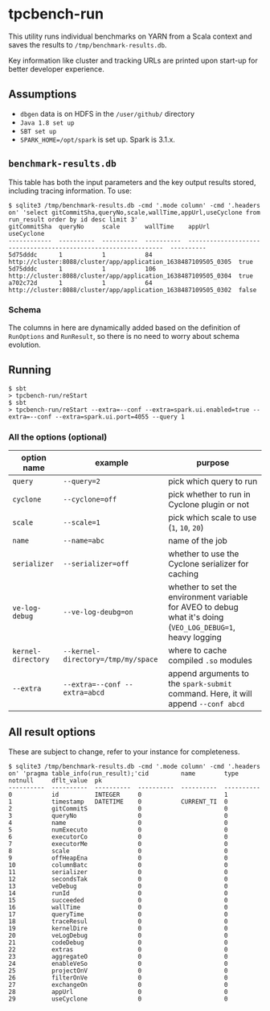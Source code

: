 # tpcbench-run

This utility runs individual benchmarks on YARN from a Scala context and saves the results
to `/tmp/benchmark-results.db`.

Key information like cluster and tracking URLs are printed upon start-up for better developer experience.

## Assumptions

- `dbgen` data is on HDFS in the `/user/github/` directory
- `Java 1.8 set up`
- `SBT set up`
- `SPARK_HOME=/opt/spark` is set up. Spark is 3.1.x.

## `benchmark-results.db`

This table has both the input parameters and the key output results stored, including tracing information. To use:

```
$ sqlite3 /tmp/benchmark-results.db -cmd '.mode column' -cmd '.headers on' 'select gitCommitSha,queryNo,scale,wallTime,appUrl,useCyclone from run_result order by id desc limit 3'
gitCommitSha  queryNo     scale       wallTime    appUrl                                                           useCyclone
------------  ----------  ----------  ----------  ---------------------------------------------------------------  ----------
5d75dddc      1           1           84          http://cluster:8088/cluster/app/application_1638487109505_0305  true      
5d75dddc      1           1           106         http://cluster:8088/cluster/app/application_1638487109505_0304  true      
a702c72d      1           1           64          http://cluster:8088/cluster/app/application_1638487109505_0302  false     
```

### Schema

The columns in here are dynamically added based on the definition of `RunOptions` and `RunResult`, so there is no need
to worry about schema evolution.

## Running

```
$ sbt
> tpcbench-run/reStart
$ sbt
> tpcbench-run/reStart --extra=--conf --extra=spark.ui.enabled=true --extra=--conf --extra=spark.ui.port=4055 --query 1
```

### All the options (optional)

| option name        | example                            | purpose                                                                                                     |
|--------------------|------------------------------------|-------------------------------------------------------------------------------------------------------------|
| `query`            | `--query=2`                        | pick which query to run                                                                                     |
| `cyclone`          | `--cyclone=off`                    | pick whether to run in Cyclone plugin or not                                                                |
| `scale`            | `--scale=1`                        | pick which scale to use (`1`, `10`, `20`)                                                                   |
| `name`             | `--name=abc`                       | name of the job                                                                                             |
| `serializer`       | `--serializer=off`                 | whether to use the Cyclone serializer for caching                                                           |
| `ve-log-debug`     | `--ve-log-deubg=on`                | whether to set the environment variable for AVEO to debug what it's doing (`VEO_LOG_DEBUG=1`, heavy logging |
| `kernel-directory` | `--kernel-directory=/tmp/my/space` | where to cache compiled `.so` modules                                                                       |
| `--extra`          | `--extra=--conf --extra=abcd`      | append arguments to the `spark-submit` command. Here, it will append `--conf abcd`                          |

## All result options

These are subject to change, refer to your instance for completeness. 

```
$ sqlite3 /tmp/benchmark-results.db -cmd '.mode column' -cmd '.headers on' 'pragma table_info(run_result);'cid         name        type        notnull     dflt_value  pk        
----------  ----------  ----------  ----------  ----------  ----------
0           id          INTEGER     0                       1         
1           timestamp   DATETIME    0           CURRENT_TI  0         
2           gitCommitS              0                       0         
3           queryNo                 0                       0         
4           name                    0                       0         
5           numExecuto              0                       0         
6           executorCo              0                       0         
7           executorMe              0                       0         
8           scale                   0                       0         
9           offHeapEna              0                       0         
10          columnBatc              0                       0         
11          serializer              0                       0         
12          secondsTak              0                       0         
13          veDebug                 0                       0         
14          runId                   0                       0         
15          succeeded               0                       0         
16          wallTime                0                       0         
17          queryTime               0                       0         
18          traceResul              0                       0         
19          kernelDire              0                       0         
20          veLogDebug              0                       0         
21          codeDebug               0                       0         
22          extras                  0                       0         
23          aggregateO              0                       0         
24          enableVeSo              0                       0         
25          projectOnV              0                       0         
26          filterOnVe              0                       0         
27          exchangeOn              0                       0         
28          appUrl                  0                       0         
29          useCyclone              0                       0         
```
